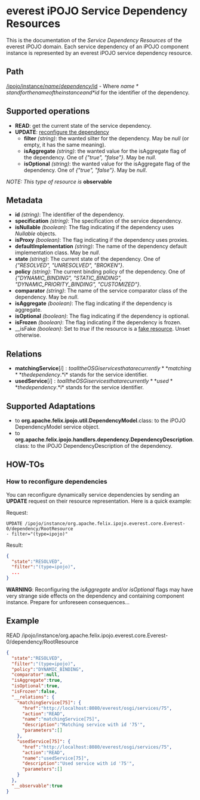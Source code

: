 everest iPOJO Service Dependency Resources
==========================================

This is the documentation of the *Service Dependency Resources* of the everest iPOJO domain. Each service dependency of an iPOJO component instance is represented by an everest iPOJO service dependency resource.

## Path
[/ipojo/instance/$name/dependency/$id](ReferenceCard.md "everest iPOJO Reference Card") - Where *$name* stand for the name of the instance and *$id* for the identifier of the dependency.

## Supported operations
- **READ**: get the current state of the service dependency.
- **UPDATE**: [reconfigure the dependency](#how-to-reconfigure-dependencies)
    - **filter** *(string)*: the wanted silter for the dependency. May be *null* (or empty, it has the same meaning).
    - **isAggregate** *(string)*: the wanted value for the isAggregate flag of the dependency. One of *{"true", "false"}*. May be *null*.
    - **isOptional** *(string)*: the wanted value for the isAggregate flag of the dependency. One of *{"true", "false"}*. May be *null*.

*NOTE: This type of resource is* **observable**

## Metadata
- **id** *(string)*: The identifier of the dependency.
- **specification** *(string)*: The specification of the service dependency.
- **isNullable** *(boolean)*: The flag indicating if the dependency uses *Nullable* objects.
- **isProxy** *(boolean)*: The flag indicating if the dependency uses proxies.
- **defaultImplementation** *(string)*: The name of the dependency default implementation class. May be *null*.
- **state** *(string)*: The current state of the dependency. One of *{"RESOLVED", "UNRESOLVED", "BROKEN"}*.
- **policy** *(string)*: The current binding policy of the dependency. One of *{"DYNAMIC_BINDING", "STATIC_BINDING", "DYNAMIC_PRIORITY_BINDING", "CUSTOMIZED"}*.
- **comparator** *(string)*: The name of the service comparator class of the dependency. May be *null*.
- **isAggregate** *(boolean)*: The flag indicating if the dependency is aggregate.
- **isOptional** *(boolean)*: The flag indicating if the dependency is optional.
- **isFrozen** *(boolean)*: The flag indicating if the dependency is frozen.
- __isFake *(boolean)*: Set to *true* if the resource is a [fake resource](Instances.md#fake-instance-resource-wtf "Fake instance resource! WTF?"). Unset otherwise.

## Relations
- **matchingService**[$i]: to all the OSGi services that are currently **matching** the dependency. *$i* stands for the service identifier.
- **usedService**[$i]: to all the OSGi services that are currently **used** the dependency. *$i* stands for the service identifier.

## Supported Adaptations
- to **org.apache.felix.ipojo.util.DependencyModel**.class: to the iPOJO DependencyModel  service object.
- to **org.apache.felix.ipojo.handlers.dependency.DependencyDescription**.class: to the iPOJO DependencyDescription of the dependency.

## HOW-TOs

### How to reconfigure dependencies
You can reconfigure dynamically service dependencies by sending an **UPDATE** request on their resource representation. Here is a quick example:

Request:

```
UPDATE /ipojo/instance/org.apache.felix.ipojo.everest.core.Everest-0/dependency/RootResource
- filter="(type=ipojo)"
```

Result:

```json
{
  "state":"RESOLVED",
  "filter":"(type=ipojo)",
  ...
}
```

**WARNING**: Reconfiguring the *isAggregate* and/or *isOptional* flags may have very strange side effects on the dependency and containing component instance. Prepare for unforeseen consequences...

## Example
READ /ipojo/instance/org.apache.felix.ipojo.everest.core.Everest-0/dependency/RootResource

```json
{
  "state":"RESOLVED",
  "filter":"(type=ipojo)",
  "policy":"DYNAMIC_BINDING",
  "comparator":null,
  "isAggregate":true,
  "isOptional":true,
  "isFrozen":false,
  "__relations": {
    "matchingService[75]": {
      "href":"http://localhost:8080/everest/osgi/services/75",
      "action":"READ",
      "name":"matchingService[75]",
      "description":"Matching service with id '75'",
      "parameters":[]
    },
    "usedService[75]": {
      "href":"http://localhost:8080/everest/osgi/services/75",
      "action":"READ",
      "name":"usedService[75]",
      "description":"Used service with id '75'",
      "parameters":[]
    }
  },
  "__observable":true
}
```
